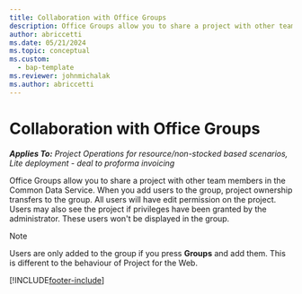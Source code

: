 ```yaml
---
title: Collaboration with Office Groups
description: Office Groups allow you to share a project with other team members within Common Data Service.
author: abriccetti
ms.date: 05/21/2024
ms.topic: conceptual
ms.custom: 
  - bap-template
ms.reviewer: johnmichalak
ms.author: abriccetti
---
```


# Collaboration with Office Groups

_**Applies To:** Project Operations for resource/non-stocked based scenarios, Lite deployment - deal to proforma invoicing_



Office Groups allow you to share a project with other team members in the Common Data Service. When you add users to the group, project ownership transfers to the group. All users will have edit permission on the project. Users may also see the project if privileges have been granted by the administrator. These users won't be displayed in the group.

> [!NOTE] 
> Users are only added to the group if you press **Groups** and add them. This is different to the behaviour of Project for the Web. 



[!INCLUDE[footer-include](../includes/footer-banner.md)]
